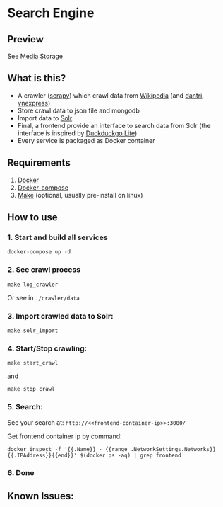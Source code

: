 # Search Engine

## Preview
See [Media Storage](https://gitlab.com/teamhaianh-ginp14/search-engine/-/wikis/Media-Storage)

## What is this?
- A crawler ([scrapy](https://scrapy.org/)) which crawl data from
  [Wikipedia](https://en.wikipedia.org/) (and [dantri](https://dantri.com/),
  [vnexpress](https://vnexpress.com/))
- Store crawl data to json file and mongodb
- Import data to [Solr](https://lucene.apache.org/solr/)
- Final, a frontend provide an interface to search data from Solr
  (the interface is inspired by [Duckduckgo Lite](https://lite.duckduckgo.com/lite))
- Every service is packaged as Docker container

## Requirements
1. [Docker](https://www.docker.com/)
2. [Docker-compose](https://docs.docker.com/compose/)
3. [Make](https://www.gnu.org/software/make/) (optional, usually pre-install on linux)

## How to use
### 1. Start and build all services
```
docker-compose up -d
```

### 2. See crawl process
```
make log_crawler
```
Or see in `./crawler/data`

### 3. Import crawled data to Solr:
```
make solr_import
```

### 4. Start/Stop crawling:
```
make start_crawl
```
and
```
make stop_crawl
```

### 5. Search:
See your search at: `http://<<frontend-container-ip>>:3000/`

Get frontend container ip by command:
```
docker inspect -f '{{.Name}} - {{range .NetworkSettings.Networks}}{{.IPAddress}}{{end}}' $(docker ps -aq) | grep frontend
```

### 6. Done

## Known Issues:
